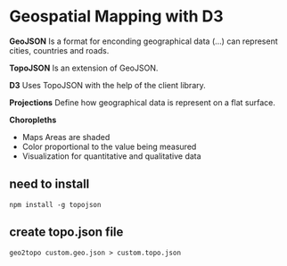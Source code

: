 # Geospatial Mapping with D3

**GeoJSON**
Is a format for enconding geographical data (...) can represent cities, countries and roads.

**TopoJSON**
Is an extension of GeoJSON.

**D3**
Uses TopoJSON with the help of the client library.

**Projections**
Define how geographical data is represent on a flat surface.

**Choropleths**

- Maps Areas are shaded
- Color proportional to the value being measured
- Visualization for quantitative and qualitative data

## need to install

```
npm install -g topojson
```

## create topo.json file

```
geo2topo custom.geo.json > custom.topo.json
```
